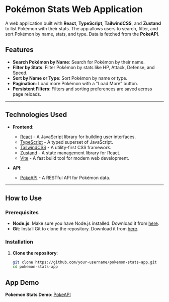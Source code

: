 # Pokémon Stats Web Application

A web application built with **React**, **TypeScript**, **TailwindCSS**, and **Zustand** to list Pokémon with their stats. The app allows users to search, filter, and sort Pokémon by name, stats, and type. Data is fetched from the **PokeAPI**.

## Features

- **Search Pokémon by Name**: Search for Pokémon by their name.
- **Filter by Stats**: Filter Pokémon by stats like HP, Attack, Defense, and Speed.
- **Sort by Name or Type**: Sort Pokémon by name or type.
- **Pagination**: Load more Pokémon with a "Load More" button.
- **Persistent Filters**: Filters and sorting preferences are saved across page reloads.

---

## Technologies Used

- **Frontend**:

  - [React](https://reactjs.org/) - A JavaScript library for building user interfaces.
  - [TypeScript](https://www.typescriptlang.org/) - A typed superset of JavaScript.
  - [TailwindCSS](https://tailwindcss.com/) - A utility-first CSS framework.
  - [Zustand](https://zustand-demo.pmnd.rs/) - A state management library for React.
  - [Vite](https://vitejs.dev/) - A fast build tool for modern web development.

- **API**:
  - [PokeAPI](https://pokeapi.co/) - A RESTful API for Pokémon data.

---

## How to Use

### Prerequisites

- **Node.js**: Make sure you have Node.js installed. Download it from [here](https://nodejs.org/).
- **Git**: Install Git to clone the repository. Download it from [here](https://git-scm.com/).

### Installation

1. **Clone the repository**:
   ```bash
   git clone https://github.com/your-username/pokemon-stats-app.git
   cd pokemon-stats-app
   ```

## App Demo

**Pokemon Stats Demo**: [PokeAPI](https://pokeapi.co/)
